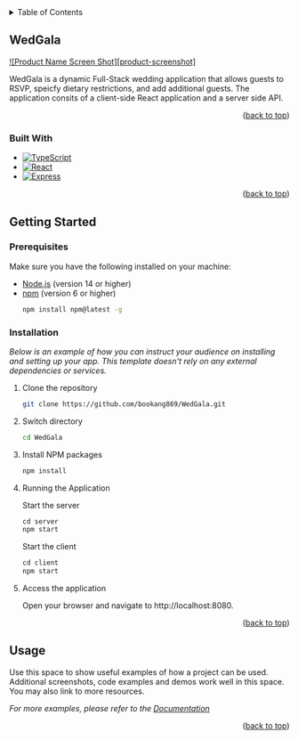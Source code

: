 <!-- TABLE OF CONTENTS -->
<details>
  <summary>Table of Contents</summary>
  <ol>
    <li>
      <a href="#about-the-project">About The Project</a>
      <ul>
        <li><a href="#built-with">Built With</a></li>
      </ul>
    </li>
    <li>
      <a href="#getting-started">Getting Started</a>
      <ul>
        <li><a href="#prerequisites">Prerequisites</a></li>
        <li><a href="#installation">Installation</a></li>
      </ul>
    </li>
    <li><a href="#usage">Usage</a></li>
    <li><a href="#roadmap">Roadmap</a></li>
    <li><a href="#contributing">Contributing</a></li>
    <li><a href="#license">License</a></li>
    <li><a href="#contact">Contact</a></li>
    <li><a href="#acknowledgments">Acknowledgments</a></li>
  </ol>
</details>



<!-- ABOUT THE PROJECT -->
## WedGala

[![Product Name Screen Shot][product-screenshot]](Images/intro.png)

WedGala is a dynamic Full-Stack wedding application that allows guests to RSVP, speicfy dietary restrictions, and add additional guests.
The application consits of a client-side React application and a server side API.

<p align="right">(<a href="#readme-top">back to top</a>)</p>



### Built With

* [![TypeScript][TypeScript]][TypeScript-url]
* [![React][React.js]][React-url]
* [![Express][Express.js]][Express-url]

[TypeScript]: https://img.shields.io/badge/TypeScript-3178C6?style=for-the-badge&logo=typescript&logoColor=white
[TypeScript-url]: https://www.typescriptlang.org/

[React.js]: https://img.shields.io/badge/React-61DAFB?style=for-the-badge&logo=react&logoColor=black
[React-url]: https://reactjs.org/

[Express.js]: https://img.shields.io/badge/Express-000000?style=for-the-badge&logo=express&logoColor=white
[Express-url]: https://expressjs.com/


<p align="right">(<a href="#readme-top">back to top</a>)</p>



<!-- GETTING STARTED -->
## Getting Started

### Prerequisites

Make sure you have the following installed on your machine:

* [Node.js](https://nodejs.org/) (version 14 or higher)
* [npm](https://www.npmjs.com/) (version 6 or higher)
  ```sh
  npm install npm@latest -g

### Installation

_Below is an example of how you can instruct your audience on installing and setting up your app. This template doesn't rely on any external dependencies or services._

1. Clone the repository
   ```sh
   git clone https://github.com/bookang869/WedGala.git
   ```
2. Switch directory
   ```sh
   cd WedGala
   ```
3. Install NPM packages
   ```sh
   npm install
   ```
5. Running the Application
   
   Start the server
   ```js
   cd server
   npm start
   ```

   Start the client
   ```js
   cd client
   npm start
   ```
7. Access the application
   
   Open your browser and navigate to http://localhost:8080.

<p align="right">(<a href="#readme-top">back to top</a>)</p>



<!-- USAGE EXAMPLES -->
## Usage

Use this space to show useful examples of how a project can be used. Additional screenshots, code examples and demos work well in this space. You may also link to more resources.

_For more examples, please refer to the [Documentation](https://example.com)_

<p align="right">(<a href="#readme-top">back to top</a>)</p>
